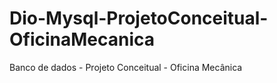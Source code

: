 # Dio-Mysql-ProjetoConceitual-OficinaMecanica
Banco de dados - Projeto Conceitual - Oficina Mecânica
